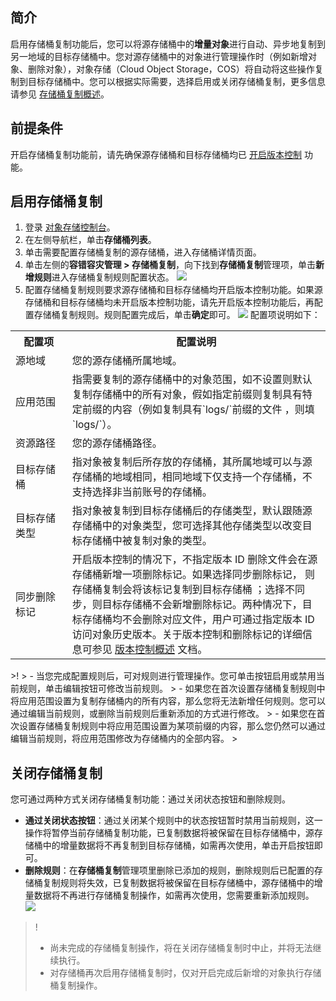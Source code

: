 ## 简介

启用存储桶复制功能后，您可以将源存储桶中的**增量对象**进行自动、异步地复制到另一地域的目标存储桶中。您对源存储桶中的对象进行管理操作时（例如新增对象、删除对象），对象存储（Cloud Object Storage，COS）将自动将这些操作复制到目标存储桶中。您可以根据实际需要，选择启用或关闭存储桶复制，更多信息请参见 [存储桶复制概述](https://cloud.tencent.com/document/product/436/19237)。

## 前提条件

开启存储桶复制功能前，请先确保源存储桶和目标存储桶均已 [开启版本控制](https://cloud.tencent.com/document/product/436/19881) 功能。

## 启用存储桶复制

1. 登录 [对象存储控制台](https://console.cloud.tencent.com/cos5)。
2. 在左侧导航栏，单击**存储桶列表**。
3. 单击需要配置存储桶复制的源存储桶，进入存储桶详情页面。
4. 单击左侧的**容错容灾管理 > 存储桶复制**，向下找到**存储桶复制**管理项，单击**新增规则**进入存储桶复制规则配置状态。
![](https://main.qcloudimg.com/raw/64e89871a32cc21446844cd5a44c5a51.png)
5. 配置存储桶复制规则要求源存储桶和目标存储桶均开启版本控制功能。如果源存储桶和目标存储桶均未开启版本控制功能，请先开启版本控制功能后，再配置存储桶复制规则。规则配置完成后，单击**确定**即可。
![](https://qcloudimg.tencent-cloud.cn/raw/e0dc8d86f8778913bc733a917af7b96e.png)
配置项说明如下：
<table>
	<tr><th style="width: 18%">配置项</th><th>配置说明</th></tr>
	<tr><td>源地域</td><td>您的源存储桶所属地域。</td></tr>
	<tr><td>应用范围</td><td>指需要复制的源存储桶中的对象范围，如不设置则默认复制存储桶中的所有对象，假如指定前缀则复制具有特定前缀的内容（例如复制具有`logs/`前缀的文件 ，则填`logs/`）。</td></tr>
	<tr><td>资源路径</td><td>您的源存储桶路径。</td></tr>
	<tr><td>目标存储桶</td><td>指对象被复制后所存放的存储桶，其所属地域可以与源存储桶的地域相同，相同地域下仅支持一个存储桶，不支持选择非当前账号的存储桶。</td></tr>
	<tr><td>目标存储类型</td><td>指对象被复制到目标存储桶后的存储类型，默认跟随源存储桶中的对象类型，您可选择其他存储类型以改变目标存储桶中被复制对象的类型。</td></tr>
	<tr><td>同步删除标记</td><td>开启版本控制的情况下，不指定版本 ID 删除文件会在源存储桶新增一项删除标记。如果选择同步删除标记， 则存储桶复制会将该标记复制到目标存储桶 ；选择不同步，则目标存储桶不会新增删除标记。两种情况下，目标存储桶均不会删除对应文件，用户可通过指定版本 ID 访问对象历史版本。关于版本控制和删除标记的详细信息可参见 <a href="https://cloud.tencent.com/document/product/436/19883">版本控制概述</a> 文档。</td></tr>
</table>
>!
> - 当您完成配置规则后，可对规则进行管理操作。您可单击按钮启用或禁用当前规则，单击编辑按钮可修改当前规则。
> - 如果您在首次设置存储桶复制规则中将应用范围设置为复制存储桶内的所有内容，那么您将无法新增任何规则。您可以通过编辑当前规则，或删除当前规则后重新添加的方式进行修改。
> - 如果您在首次设置存储桶复制规则中将应用范围设置为某项前缀的内容，那么您仍然可以通过编辑当前规则，将应用范围修改为存储桶内的全部内容。
> 

## 关闭存储桶复制

您可通过两种方式关闭存储桶复制功能：通过关闭状态按钮和删除规则。

- **通过关闭状态按钮**：通过关闭某个规则中的状态按钮暂时禁用当前规则，这一操作将暂停当前存储桶复制功能，已复制数据将被保留在目标存储桶中，源存储桶中的增量数据将不再复制到目标存储桶，如需再次使用，单击开启按钮即可。
- **删除规则**：在**存储桶复制**管理项里删除已添加的规则，删除规则后已配置的存储桶复制规则将失效，已复制数据将被保留在目标存储桶中，源存储桶中的增量数据将不再进行存储桶复制操作，如需再次使用，您需要重新添加规则。
![](https://main.qcloudimg.com/raw/0f37a91ab6e5b91f06ecb5d4d047c65d.png)

>!
> - 尚未完成的存储桶复制操作，将在关闭存储桶复制时中止，并将无法继续执行。
> - 对存储桶再次启用存储桶复制时，仅对开启完成后新增的对象执行存储桶复制操作。
> 

